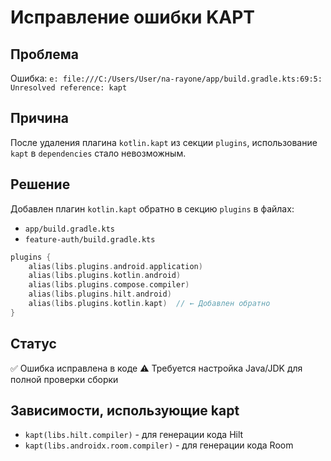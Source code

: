 # Исправление ошибки KAPT

## Проблема
Ошибка: `e: file:///C:/Users/User/na-rayone/app/build.gradle.kts:69:5: Unresolved reference: kapt`

## Причина
После удаления плагина `kotlin.kapt` из секции `plugins`, использование `kapt` в `dependencies` стало невозможным.

## Решение
Добавлен плагин `kotlin.kapt` обратно в секцию `plugins` в файлах:
- `app/build.gradle.kts`
- `feature-auth/build.gradle.kts`

```kotlin
plugins {
    alias(libs.plugins.android.application)
    alias(libs.plugins.kotlin.android)
    alias(libs.plugins.compose.compiler)
    alias(libs.plugins.hilt.android)
    alias(libs.plugins.kotlin.kapt)  // ← Добавлен обратно
}
```

## Статус
✅ Ошибка исправлена в коде
⚠️ Требуется настройка Java/JDK для полной проверки сборки

## Зависимости, использующие kapt
- `kapt(libs.hilt.compiler)` - для генерации кода Hilt
- `kapt(libs.androidx.room.compiler)` - для генерации кода Room 